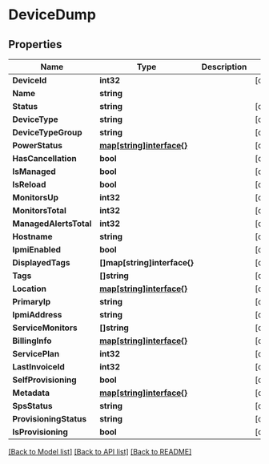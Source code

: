 # DeviceDump

## Properties

Name | Type | Description | Notes
------------ | ------------- | ------------- | -------------
**DeviceId** | **int32** |  | [optional] 
**Name** | **string** |  | 
**Status** | **string** |  | [optional] 
**DeviceType** | **string** |  | [optional] 
**DeviceTypeGroup** | **string** |  | [optional] 
**PowerStatus** | [**map[string]interface{}**](.md) |  | [optional] 
**HasCancellation** | **bool** |  | [optional] 
**IsManaged** | **bool** |  | [optional] 
**IsReload** | **bool** |  | [optional] 
**MonitorsUp** | **int32** |  | [optional] 
**MonitorsTotal** | **int32** |  | [optional] 
**ManagedAlertsTotal** | **int32** |  | [optional] 
**Hostname** | **string** |  | [optional] 
**IpmiEnabled** | **bool** |  | [optional] 
**DisplayedTags** | **[]map[string]interface{}** |  | [optional] 
**Tags** | **[]string** |  | [optional] 
**Location** | [**map[string]interface{}**](.md) |  | [optional] 
**PrimaryIp** | **string** |  | [optional] 
**IpmiAddress** | **string** |  | [optional] 
**ServiceMonitors** | **[]string** |  | [optional] 
**BillingInfo** | [**map[string]interface{}**](.md) |  | [optional] 
**ServicePlan** | **int32** |  | [optional] 
**LastInvoiceId** | **int32** |  | [optional] 
**SelfProvisioning** | **bool** |  | [optional] 
**Metadata** | [**map[string]interface{}**](.md) |  | [optional] 
**SpsStatus** | **string** |  | [optional] 
**ProvisioningStatus** | **string** |  | [optional] 
**IsProvisioning** | **bool** |  | [optional] 

[[Back to Model list]](../README.md#documentation-for-models) [[Back to API list]](../README.md#documentation-for-api-endpoints) [[Back to README]](../README.md)


